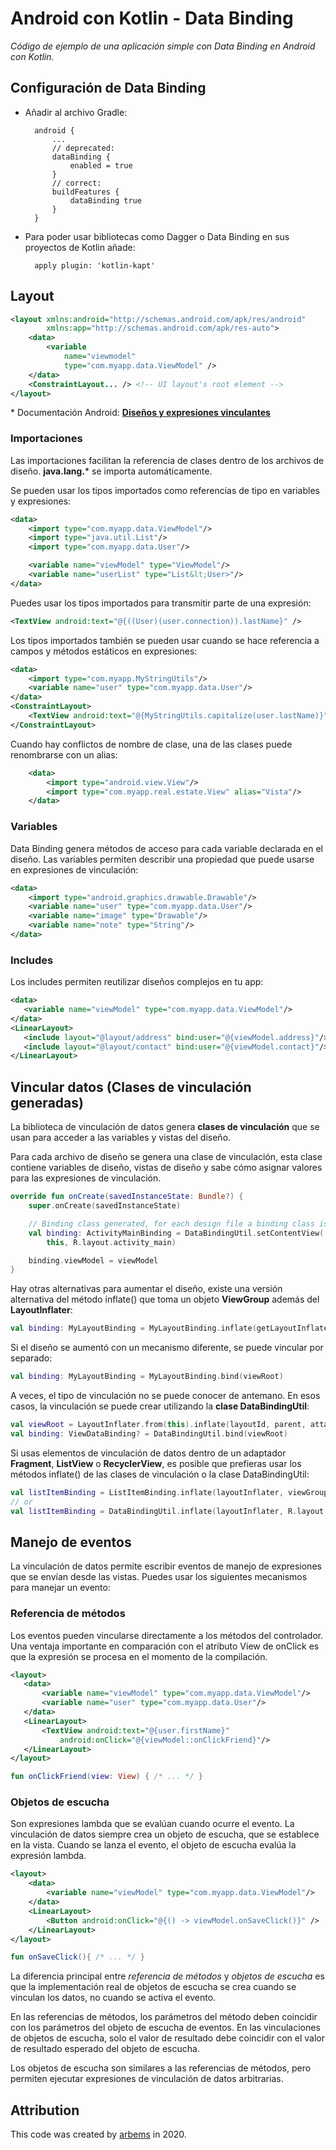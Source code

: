 # Android con Kotlin - Data Binding

*Código de ejemplo de una aplicación simple con Data Binding en Android con Kotlin.*

## Configuración de Data Binding

* Añadir al archivo Gradle:

        android {
            ...
            // deprecated:
            dataBinding {
                enabled = true
            }
            // correct:
            buildFeatures {
                dataBinding true
            }
        }

* Para poder usar bibliotecas como Dagger o Data Binding en sus proyectos de Kotlin añade:

        apply plugin: 'kotlin-kapt'
  
## Layout
  
```xml
<layout xmlns:android="http://schemas.android.com/apk/res/android"
        xmlns:app="http://schemas.android.com/apk/res-auto">
    <data>
        <variable
            name="viewmodel"
            type="com.myapp.data.ViewModel" />
    </data>
    <ConstraintLayout... /> <!-- UI layout's root element -->
</layout>
```
\* Documentación Android: [**Diseños y expresiones vinculantes**](https://developer.android.com/topic/libraries/data-binding/expressions)

### Importaciones

Las importaciones facilitan la referencia de clases dentro de los archivos de diseño. **java.lang.*** se importa automáticamente.

Se pueden usar los tipos importados como referencias de tipo en variables y expresiones:

```xml
<data>
    <import type="com.myapp.data.ViewModel"/>
    <import type="java.util.List"/>
    <import type="com.myapp.data.User"/>

    <variable name="viewModel" type="ViewModel"/>
    <variable name="userList" type="List&lt;User>"/>
</data>
```
Puedes usar los tipos importados para transmitir parte de una expresión:
```xml
<TextView android:text="@{((User)(user.connection)).lastName}" />
```
Los tipos importados también se pueden usar cuando se hace referencia a campos y métodos estáticos en expresiones:
```xml
<data>
    <import type="com.myapp.MyStringUtils"/>
    <variable name="user" type="com.myapp.data.User"/>
</data>
<ConstraintLayout>
    <TextView android:text="@{MyStringUtils.capitalize(user.lastName)}" />
</ConstraintLayout>
```

Cuando hay conflictos de nombre de clase, una de las clases puede renombrarse con un alias:
```xml
    <data>
        <import type="android.view.View"/>
        <import type="com.myapp.real.estate.View" alias="Vista"/>
    </data>
```

### Variables

Data Binding genera métodos de acceso para cada variable declarada en el diseño. Las variables permiten describir una propiedad que puede usarse en expresiones de vinculación:

```xml
<data>
    <import type="android.graphics.drawable.Drawable"/>
    <variable name="user" type="com.myapp.data.User"/>
    <variable name="image" type="Drawable"/>
    <variable name="note" type="String"/>
</data>
```

### Includes

Los includes permiten reutilizar diseños complejos en tu app:
```xml
<data>
   <variable name="viewModel" type="com.myapp.data.ViewModel"/>
</data>
<LinearLayout>
   <include layout="@layout/address" bind:user="@{viewModel.address}"/>
   <include layout="@layout/contact" bind:user="@{viewModel.contact}"/>
</LinearLayout>
```

## Vincular datos (Clases de vinculación generadas)

La biblioteca de vinculación de datos genera **clases de vinculación** que se usan para acceder a las variables y vistas del diseño.

Para cada archivo de diseño se genera una clase de vinculación, esta clase contiene variables de diseño, vistas de diseño y sabe cómo asignar valores para las expresiones de vinculación.

```kotlin
override fun onCreate(savedInstanceState: Bundle?) {
    super.onCreate(savedInstanceState)

    // Binding class generated, for each design file a binding class is generated.
    val binding: ActivityMainBinding = DataBindingUtil.setContentView(
        this, R.layout.activity_main)

    binding.viewModel = viewModel
}
```

Hay otras alternativas para aumentar el diseño, existe una versión alternativa del método inflate() que toma un objeto **ViewGroup** además del **LayoutInflater**:

```kotlin
val binding: MyLayoutBinding = MyLayoutBinding.inflate(getLayoutInflater(), viewGroup, false)
```

Si el diseño se aumentó con un mecanismo diferente, se puede vincular por separado:

```kotlin
val binding: MyLayoutBinding = MyLayoutBinding.bind(viewRoot)
```

A veces, el tipo de vinculación no se puede conocer de antemano. En esos casos, la vinculación se puede crear utilizando la **clase DataBindingUtil**:

```kotlin
val viewRoot = LayoutInflater.from(this).inflate(layoutId, parent, attachToParent)
val binding: ViewDataBinding? = DataBindingUtil.bind(viewRoot)
```

Si usas elementos de vinculación de datos dentro de un adaptador **Fragment**, **ListView** o **RecyclerView**, es posible que prefieras usar los métodos inflate() de las clases de vinculación o la clase DataBindingUtil:

```kotlin
val listItemBinding = ListItemBinding.inflate(layoutInflater, viewGroup, false)
// or
val listItemBinding = DataBindingUtil.inflate(layoutInflater, R.layout.list_item, viewGroup, false)
```

## Manejo de eventos

La vinculación de datos permite escribir eventos de manejo de expresiones que se envían desde las vistas.
Puedes usar los siguientes mecanismos para manejar un evento:

### Referencia de métodos

Los eventos pueden vincularse directamente a los métodos del controlador. Una ventaja importante en comparación con el atributo View de onClick es que la expresión se procesa en el momento de la compilación.

```xml
<layout>
   <data>
       <variable name="viewModel" type="com.myapp.data.ViewModel"/>
       <variable name="user" type="com.myapp.data.User"/>
   </data>
   <LinearLayout>
       <TextView android:text="@{user.firstName}"
           android:onClick="@{viewModel::onClickFriend}"/>
   </LinearLayout>
</layout>
```

```kotlin
fun onClickFriend(view: View) { /* ... */ }
```

### Objetos de escucha

Son expresiones lambda que se evalúan cuando ocurre el evento. La vinculación de datos siempre crea un objeto de escucha, que se establece en la vista. Cuando se lanza el evento, el objeto de escucha evalúa la expresión lambda.

```xml
<layout>
    <data>
        <variable name="viewModel" type="com.myapp.data.ViewModel"/>
    </data>
    <LinearLayout>
        <Button android:onClick="@{() -> viewModel.onSaveClick()}" />
    </LinearLayout>
</layout>
```

```kotlin
fun onSaveClick(){ /* ... */ }
```

La diferencia principal entre *referencia de métodos* y *objetos de escucha* es que la implementación real de objetos de escucha se crea cuando se vinculan los datos, no cuando se activa el evento.

En las referencias de métodos, los parámetros del método deben coincidir con los parámetros del objeto de escucha de eventos.
En las vinculaciones de objetos de escucha, solo el valor de resultado debe coincidir con el valor de resultado esperado del objeto de escucha.

Los objetos de escucha son similares a las referencias de métodos, pero permiten ejecutar expresiones de vinculación de datos arbitrarias.




## Attribution

This code was created by [arbems](https://github.com/arbems) in 2020.